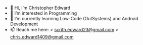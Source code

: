 - 👋 Hi, I’m Christopher Edward
- 👀 I’m interested in Programming
- 🌱 I’m currently learning Low-Code (OutSystems) and Android Development
- 📫 Reach me here:
      > scrith.edward23@gmail.com
      > chris.edward1409@gmail.com

<!---
EdwardM23/EdwardM23 is a ✨ special ✨ repository because its `README.md` (this file) appears on your GitHub profile.
You can click the Preview link to take a look at your changes.
--->

